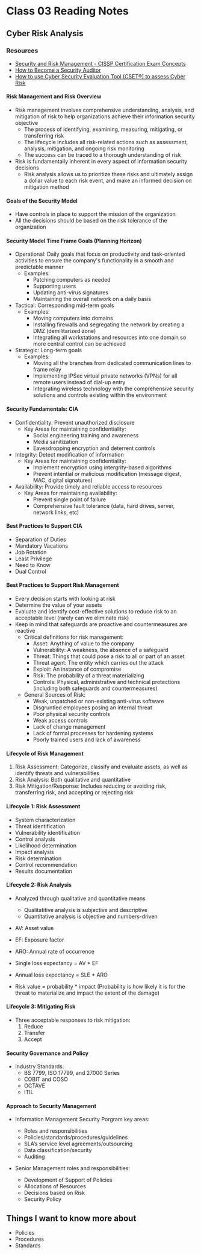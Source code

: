 # Class 03 Reading Notes

## Cyber Risk Analysis

### Resources

- [Security and Risk Management - CISSP Certification Exam Concepts](https://resources.infosecinstitute.com/certification/security-risk-management/)
- [How to Become a Security Auditor](https://www.cybersecurityeducation.org/careers/security-auditor/)
- [How to use Cyber Security Evaluation Tool (CSET®) to assess Cyber Risk](https://www.youtube.com/watch?v=1PVC-fwnxp4&ab_channel=UniversityofDayton)

#### Risk Management and Risk Overview

- Risk management involves comprehensive understanding, analysis, and mitigation of risk to help organizations achieve their information security objective
  - The process of identifying, examining, measuring, mitigating, or transferring risk
  - The lifecycle includes all risk-related actions such as assessment, analysis, mitigation, and ongoing risk monitoring
  - The success can be traced to a thorough understanding of risk
- Risk is fundamentally inherent in every aspect of information security decisions
  - Risk analysis allows us to prioritize these risks and ultimately assign a dollar value to each risk event, and make an informed decision on mitigation method

#### Goals of the Security Model

- Have controls in place to support the mission of the organization
- All the decisions should be based on the risk tolerance of the organization

#### Security Model Time Frame Goals (Planning Horizon)

- Operational: Daily goals that focus on productivity and task-oriented activities to ensure the company's functionality in a smooth and predictable manner
  - Examples:
    - Patching computers as needed
    - Supporting users
    - Updating anti-virus signatures
    - Maintaining the overall network on a daily basis
- Tactical: Corresponding mid-term goals
  - Examples:
    - Moving computers into domains
    - Installing firewalls and segregating the network by creating a DMZ (demilitarized zone)
    - Integrating all workstations and resources into one domain so more central control can be achieved
- Strategic: Long-term goals
  - Examples:
    - Moving all the branches from dedicated communication lines to frame relay
    - Implementing IPSec virtual private networks (VPNs) for all remote users instead of dial-up entry
    - Integrating wireless technology with the comprehensive security solutions and controls existing within the environment

#### Security Fundamentals: CIA

- Confidentiality: Prevent unauthorized disclosure
  - Key Areas for maintaining confidentiality:
    - Social engineering training and awareness
    - Media sanitization
    - Eavesdropping encryption and deterrent controls
- Integrity: Detect modification of information
  - Key Areas for maintaining confidentiality:
    - Implement encryption using intergrity-based algorithms
    - Prevent intential or malicious modification (message digest, MAC, digital signatures)
- Availability: Provide timely and reliable access to resources
  - Key Areas for maintaining availability:
    - Prevent single point of failure
    - Comprehensive fault tolerance (data, hard drives, server, network links, etc)

#### Best Practices to Support CIA

- Separation of Duties
- Mandatory Vacations
- Job Rotation
- Least Privilege
- Need to Know
- Dual Control

#### Best Practices to Support Risk Management

- Every decision starts with looking at risk
- Determine the value of your assets
- Evaluate and identify cost-effective solutions to reduce risk to an acceptable level (rarely can we eliminate risk)
- Keep in mind that safeguards are proactive and countermeasures are reactive
  - Critical definitions for risk management:
    - Asset: Anything of value to the company
    - Vulnerability: A weakness, the absence of a safeguard
    - Threat: Things that could pose a risk to all or part of an asset
    - Threat agent: The entity which carries out the attack
    - Exploit: An instance of compromise
    - Risk: The probability of a threat materializing
    - Controls: Physical, administrative and technical protections (including both safeguards and countermeasures)
  - General Sources of Risk:
    - Weak, unpatched or non-existing anti-virus software
    - Disgruntled employees posing an internal threat
    - Poor physical security controls
    - Weak access controls
    - Lack of change management
    - Lack of formal processes for hardening systems
    - Poorly trained users and lack of awareness

#### Lifecycle of Risk Management

1. Risk Assessment: Categorize, classify and evaluate assets, as well as identify threats and vulnerabilities
2. Risk Analysis: Both qualitative and quantitative
3. Risk Mitigation/Response: Includes reducing or avoiding risk, transferring risk, and accepting or rejecting risk

#### Lifecycle 1: Risk Assessment

- System characterization
- Threat identification
- Vulnerability identification
- Control analysis
- Likelihood determination
- Impact analysis
- Risk determination
- Control recommendation
- Results documentation

#### Lifecycle 2: Risk Analysis

- Analyzed through qualitative and quantitative means
  - Qualitatitive analysis is subjective and descriptive
  - Quantitative analysis is objective and numbers-driven

- AV: Asset value
- EF: Exposure factor
- ARO: Annual rate of occurrence
- Single loss expectancy = AV * EF
- Annual loss expectancy = SLE * ARO
- Risk value = probability * impact (Probability is how likely it is for the threat to materialize and impact the extent of the damage)

#### Lifecycle 3: Mitigating Risk

- Three acceptable responses to risk mitigation:
  1. Reduce
  2. Transfer
  3. Accept

#### Security Governance and Policy

- Industry Standards:
  - BS 7799, ISO 17799, and 27000 Series
  - COBIT and COSO
  - OCTAVE
  - ITIL

#### Approach to Security Management

- Information Management Security Porgram key areas:
  - Roles and responsibilities
  - Policies/standards/procedures/guidelines
  - SLA’s service level agreements/outsourcing
  - Data classification/security
  - Auditing

- Senior Management roles and responsibilities:
  - Development of Support of Policies
  - Allocations of Resources
  - Decisions based on Risk
  - Security Policy
  
## Things I want to know more about

- Policies
- Procedures
- Standards

